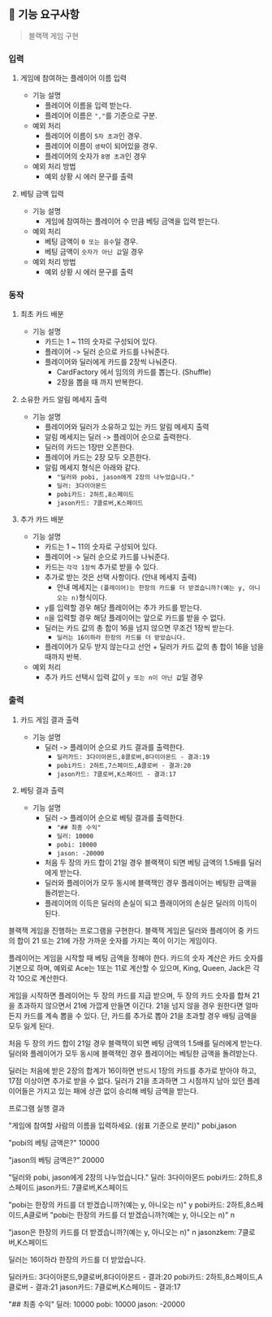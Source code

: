## 🚀 기능 요구사항
> 블랙잭 게임 구현

### 입력
1. 게임에 참여하는 플레이어 이름 입력
    - 기능 설명
        - 플레이어 이름을 입력 받는다.
        - 플레이어 이름은 `","`를 기준으로 구분.
   - 예외 처리
       - 플레이어 이름이 `5자 초과`인 경우.
       - 플레이어 이름이 `생략`이 되어있을 경우.
       - 플레이어의 숫자가 `8명 초과`인 경우
   - 예외 처리 방법
       - 예외 상황 시 에러 문구를 출력

2. 베팅 금액 입력
    - 기능 설명
        - 게임에 참여하는 플레이어 수 만큼 베팅 금액을 입력 받는다.
    - 예외 처리
        - 베팅 금액이 `0 또는 음수`일 경우.
        - 베팅 금액이 `숫자가 아닌 값`일 경우
   - 예외 처리 방법
       - 예외 상황 시 에러 문구를 출력
    
### 동작
1. 최초 카드 배분
    - 기능 설명
        - 카드는 1 ~ 11의 숫자로 구성되어 있다.
        - 플레이어 -> 딜러 순으로 카드를 나눠준다.
        - 플레이어와 딜러에게 카드를 2장씩 나눠준다.
            - CardFactory 에서 임의의 카드를 뽑는다. (Shuffle)
            - 2장을 뽑을 때 까지 반복한다.


2. 소유한 카드 알림 메세지 출력
    - 기능 설명
        - 플레이어와 딜러가 소유하고 있는 카드 알림 메세지 출력
        - 알림 메세지는 딜러 -> 플레이어 순으로 출력한다.
        - 딜러의 카드는 1장만 오픈한다.
        - 플레이어 카드는 2장 모두 오픈한다.
        - 알림 메세지 형식은 아래와 같다.  
          - `"딜러와 pobi, jason에게 2장의 나누었습니다."`
          - `딜러: 3다이아몬드`
          - `pobi카드: 2하트,8스페이드`
          - `jason카드: 7클로버,K스페이드`


3. 추가 카드 배분
    - 기능 설명
        - 카드는 1 ~ 11의 숫자로 구성되어 있다.
        - 플레이어 -> 딜러 순으로 카드를 나눠준다.
        - 카드는 `각각 1장씩` 추가로 받을 수 있다.
        - 추가로 받는 것은 선택 사항이다. (안내 메세지 출력)
            - 안내 메세지는 `(플레이어)는 한장의 카드를 더 받겠습니까?(예는 y, 아니오는 n)`형식이다.
        - `y`를 입력할 경우 해당 플레이어는 추가 카드를 받는다.
        - `n`을 입력할 경우 해당 플레이어는 앞으로 카드를 받을 수 없다.
        - 딜러는 카드 값의 총 합이 16을 넘지 않으면 무조건 1장씩 받는다.
            - `딜러는 16이하라 한장의 카드를 더 받았습니다.`  
        - 플레이어가 모두 받지 않는다고 선언 + 딜러가 카드 값의 총 합이 16을 넘을 때까지 반복.
    - 예외 처리
        - 추가 카드 선택시 입력 값이 `y 또는 n이 아닌 값`일 경우

### 출력
1. 카드 게임 결과 출력
    - 기능 설명
        - 딜러 -> 플레이어 순으로 카드 결과를 출력한다.
            - `딜러카드: 3다이아몬드,8클로버,8다이아몬드 - 결과:19`
            - `pobi카드: 2하트,7스페이드,A클로버 - 결과:20`
            - `jason카드: 7클로버,K스페이드 - 결과:17`
    

2. 베팅 결과 출력
    - 기능 설명
        - 딜러 -> 플레이어 순으로 베팅 결과를 출력한다.
            -  `"## 최종 수익"`
            -  `딜러: 10000`
            -  `pobi: 10000`
            -  `jason: -20000`
        - 처음 두 장의 카드 합이 21일 경우 블랙잭이 되면 베팅 금액의 1.5배를 딜러에게 받는다.
        - 딜러와 플레이어가 모두 동시에 블랙잭인 경우 플레이어는 베팅한 금액을 돌려받는다.
        - 플레이어의 이득은 딜러의 손실이 되고 플래이어의 손실은 딜러의 이득이 된다.
    


블랙잭 게임을 진행하는 프로그램을 구현한다.
블랙잭 게임은 딜러와 플레이어 중 카드의 합이 21 또는 21에 가장 가까운 숫자를 가지는 쪽이 이기는 게임이다.

플레이어는 게임을 시작할 때 베팅 금액을 정해야 한다.
카드의 숫자 계산은 카드 숫자를 기본으로 하며, 예외로 Ace는 1또는 11로 계산할 수 있으며, King, Queen, Jack은 각각 10으로 계산한다.

게임을 시작하면 플레이어는 두 장의 카드를 지급 받으며, 두 장의 카드 숫자를 합쳐 21을 초과하지 않으면서 21에 가깝게 만들면 이긴다.
21을 넘지 않을 경우 원한다면 얼마든지 카드를 계속 뽑을 수 있다.
단, 카드를 추가로 뽑아 21을 초과할 경우 배팅 금액을 모두 잃게 된다.

처음 두 장의 카드 합이 21일 경우 블랙잭이 되면 베팅 금액의 1.5배를 딜러에게 받는다.
딜러와 플레이어가 모두 동시에 블랙잭인 경우 플레이어는 베팅한 금액을 돌려받는다.

딜러는 처음에 받은 2장의 합계가 16이하면 반드시 1장의 카드를 추가로 받아야 하고, 17점 이상이면 추가로 받을 수 없다.
딜러가 21을 초과하면 그 시점까지 남아 있던 플레이어들은 가지고 있는 패에 상관 없이 승리해 베팅 금액을 받는다.


프로그램 실행 결과

"게임에 참여할 사람의 이름을 입력하세요. (쉼표 기준으로 분리)"
pobi,jason

"pobi의 베팅 금액은?"
10000

"jason의 베팅 금액은?"
20000

"딜러와 pobi, jason에게 2장의 나누었습니다."
딜러: 3다이아몬드
pobi카드: 2하트,8스페이드
jason카드: 7클로버,K스페이드

"pobi는 한장의 카드를 더 받겠습니까?(예는 y, 아니오는 n)"
y
pobi카드: 2하트,8스페이드,A클로버
"pobi는 한장의 카드를 더 받겠습니까?(예는 y, 아니오는 n)"
n

"jason은 한장의 카드를 더 받겠습니까?(예는 y, 아니오는 n)"
n
jasonzkem: 7클로버,K스페이드

딜러는 16이하라 한장의 카드를 더 받았습니다.

딜러카드: 3다이아몬드,9클로버,8다이아몬드 - 결과:20
pobi카드: 2하트,8스페이드,A클로버 - 결과:21
jason카드: 7클로버,K스페이드 - 결과:17

"## 최종 수익"
딜러: 10000
pobi: 10000
jason: -20000
